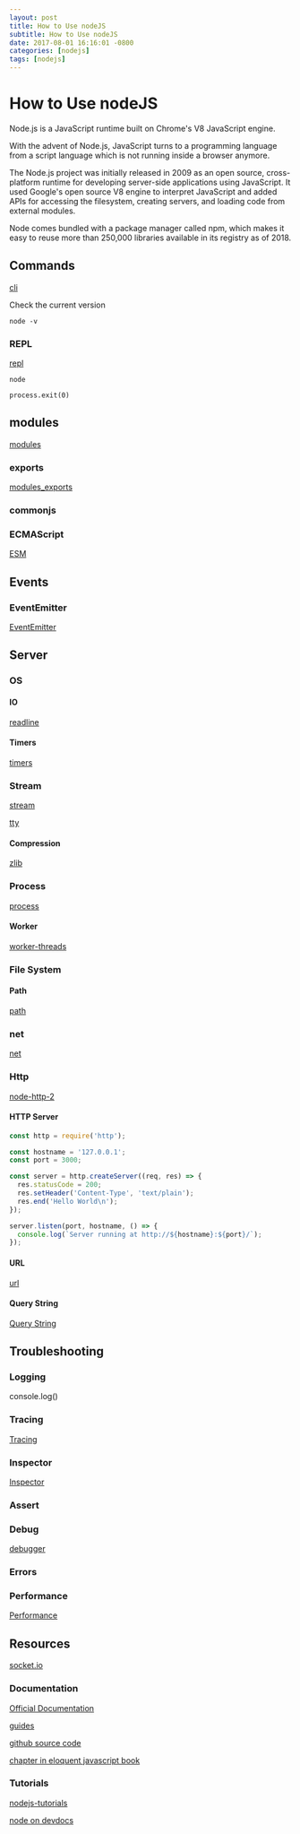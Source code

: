 ```yaml
---
layout: post
title: How to Use nodeJS
subtitle: How to Use nodeJS
date: 2017-08-01 16:16:01 -0800
categories: [nodejs]
tags: [nodejs]
---
```


# How to Use nodeJS

Node.js is a JavaScript runtime built on Chrome's V8 JavaScript engine.

With the advent of Node.js, JavaScript turns to a programming language from a script language which is not running inside a browser anymore.

The Node.js project was initially released in 2009 as an open source, cross-platform runtime for developing server-side applications using JavaScript. It used Google's open source V8 engine to interpret JavaScript and added APIs for accessing the filesystem, creating servers, and
loading code from external modules.

Node comes bundled with a package manager called npm, which makes it easy to reuse more than 250,000 libraries available in its registry as of 2018.

## Commands

[cli](https://devdocs.io/node/cli)

Check the current version

`node -v`

### REPL

[repl](https://devdocs.io/node/repl)

`node`

`process.exit(0)`

## modules

[modules](https://devdocs.io/node/modules)

### exports

[modules_exports](https://devdocs.io/node/modules#modules_exports)

### commonjs

### ECMAScript

[ESM](https://devdocs.io/node/esm)

## Events

### EventEmitter

[EventEmitter](https://devdocs.io/node/events#events_class_eventemitter)

## Server

### OS

#### IO

[readline](https://devdocs.io/node/readline)

#### Timers

[timers](https://devdocs.io/node/timers)

### Stream

[stream](https://devdocs.io/node/stream)

[tty](https://devdocs.io/node/tty)

#### Compression

[zlib](https://devdocs.io/node/zlib)

### Process

[process](https://devdocs.io/node/process)

#### Worker

[worker-threads](https://devdocs.io/node-worker-threads/)

### File System

#### Path

[path](https://devdocs.io/node/path)

### net

[net](https://devdocs.io/node/net)

### Http

[node-http-2](https://devdocs.io/node-http-2/)

#### HTTP Server

```js
const http = require('http');

const hostname = '127.0.0.1';
const port = 3000;

const server = http.createServer((req, res) => {
  res.statusCode = 200;
  res.setHeader('Content-Type', 'text/plain');
  res.end('Hello World\n');
});

server.listen(port, hostname, () => {
  console.log(`Server running at http://${hostname}:${port}/`);
});
```

#### URL

[url](https://devdocs.io/node/url)

#### Query String

[Query String](https://devdocs.io/node/querystring)

## Troubleshooting

### Logging

console.log()

### Tracing

[Tracing](https://devdocs.io/node/tracing)

### Inspector

[Inspector](https://devdocs.io/node/inspector)

### Assert

### Debug

[debugger](https://devdocs.io/node/debugger)

### Errors

### Performance

[Performance](https://devdocs.io/node/perf_hooks#perf_hooks_class_performance)

## Resources

[socket.io](https://socket.io/#examples)

### Documentation

[Official Documentation](https://nodejs.org/en/)

[guides](https://nodejs.org/en/docs/guides/)

[github source code](https://github.com/nodejs)

[chapter in eloquent javascript book](https://eloquentjavascript.net/20_node.html)

### Tutorials

[nodejs-tutorials](http://www.tutorialsteacher.com/nodejs/nodejs-tutorials)

[node on devdocs](https://devdocs.io/node/)
